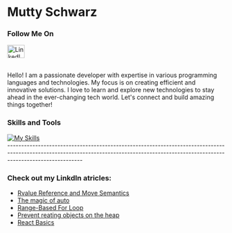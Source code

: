   <h1>Mutty Schwarz</h1>
  <h3>Follow Me On</h3>
  <div>
    <a href="https://linkedin.com/in/mutty-schwarz" rel="nofollow">
      <img src="https://raw.githubusercontent.com/rahuldkjain/github-profile-readme-generator/master/src/images/icons/Social/linked-in-alt.svg" alt="LinkedIn" height="30" width="40">
    </a>
  </div>
<br>

  <p>Hello! I am a passionate developer with expertise in various programming languages and technologies. My focus is on creating efficient and innovative solutions. I love to learn and explore new technologies to stay ahead in the ever-changing tech world. Let's connect and build amazing things together!</p>

  <h3>Skills and Tools</h3>
  <div class="skills-icons">
    <a href="https://skillicons.dev/icons?i=linux,c,cpp,java,spring,py,github,js,react,express,nodejs,mongodb,html,css&perline=14">
      <img src="https://skillicons.dev/icons?i=linux,c,cpp,java,spring,py,github,js,react,express,nodejs,mongodb,html,css&perline=14" alt="My Skills">
    </a>
  </div>
  ---------------------------------------------------------------------------------------------------------------------------------------------------------------------------------------
  <h3>Check out my LinkdIn atricles:</h3>

<ul>
  <li><a href="https://www.linkedin.com/posts/mutty-schwarz_activity-7081608762087587840-4B9D?utm_source=share&utm_medium=member_desktop">Rvalue Reference and Move Semantics</a></li>
  <li><a href="https://www.linkedin.com/posts/mutty-schwarz_cpp11-cplusplus-auto-activity-7061224753650384896-2u9E?utm_source=share&utm_medium=member_desktop"> The magic of auto</a></li>
  <li><a href="https://www.linkedin.com/posts/mutty-schwarz_activity-7076513252012138496-Qxy3?utm_source=share&utm_medium=member_desktop">Range-Based For Loop</a></li>
  <li><a href="https://www.linkedin.com/posts/mutty-schwarz_cpp-deleteoperator-activity-6900347265597157376-k9jZ?utm_source=share&utm_medium=member_desktop">Prevent reating objects on the heap</a></li>
  <li><a href="https://www.linkedin.com/posts/mutty-schwarz_frontend-react-activity-7053318230131523585-qn1Z?utm_source=share&utm_medium=member_desktop">React Basics</a></li>

</ul>
